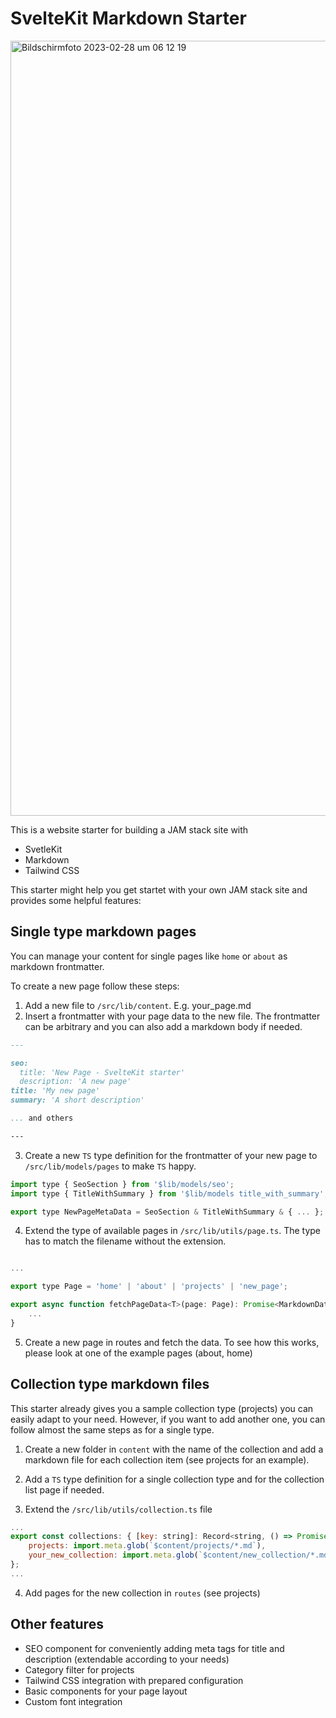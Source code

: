 # SvelteKit Markdown Starter

<img width="1240" alt="Bildschirm­foto 2023-02-28 um 06 12 19" src="https://user-images.githubusercontent.com/6704069/226823919-54a0d0d6-8d89-4790-89ee-27f98b14900f.png">

This is a website starter for building a JAM stack site with

- SvetleKit
- Markdown
- Tailwind CSS

This starter might help you get startet with your own JAM stack site and provides some helpful features:

## Single type markdown pages

You can manage your content for single pages like `home` or `about` as markdown frontmatter.

To create a new page follow these steps:

1. Add a new file to `/src/lib/content`. E.g. your_page.md
2. Insert a frontmatter with your page data to the new file. The frontmatter can be arbitrary and you can also add a markdown body if needed.

```markdown
---

seo:
  title: 'New Page - SvelteKit starter'
  description: 'A new page'
title: 'My new page'
summary: 'A short description'

... and others

---
```

3. Create a new `TS` type definition for the frontmatter of your new page to `/src/lib/models/pages` to make `TS` happy.

```js
import type { SeoSection } from '$lib/models/seo';
import type { TitleWithSummary } from '$lib/models title_with_summary';

export type NewPageMetaData = SeoSection & TitleWithSummary & { ... };
```

4. Extend the type of available pages in `/src/lib/utils/page.ts`. The type has to match the filename without the extension.

```js

...

export type Page = 'home' | 'about' | 'projects' | 'new_page';

export async function fetchPageData<T>(page: Page): Promise<MarkdownData<T>> {
	...
}
```

5. Create a new page in routes and fetch the data. To see how this works, please look at one of the example pages (about, home)

## Collection type markdown files

This starter already gives you a sample collection type (projects) you can easily adapt to your need. However, if you want to add another one, you can follow almost the same steps as for a single type.

1. Create a new folder in `content` with the name of the collection and add a markdown file for each collection item (see projects for an example).

2. Add a `TS` type definition for a single collection type and for the collection list page if needed.

3. Extend the `/src/lib/utils/collection.ts` file

```js
...
export const collections: { [key: string]: Record<string, () => Promise<unknown>> } = {
	projects: import.meta.glob(`$content/projects/*.md`),
    your_new_collection: import.meta.glob(`$content/new_collection/*.md`),
};
...
```

4. Add pages for the new collection in `routes` (see projects)

## Other features

- SEO component for conveniently adding meta tags for title and description (extendable according to your needs)
- Category filter for projects
- Tailwind CSS integration with prepared configuration
- Basic components for your page layout
- Custom font integration
